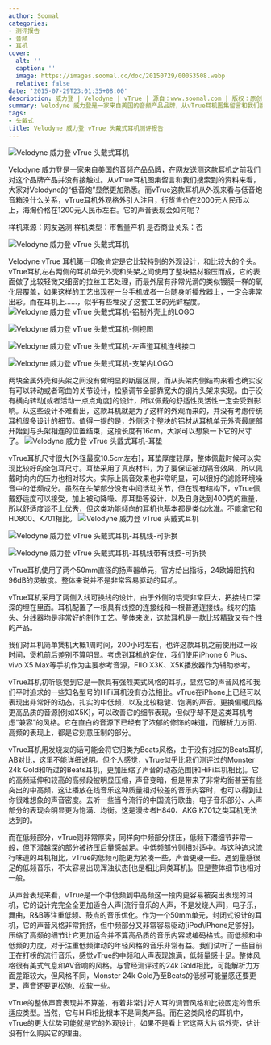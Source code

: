 ```yaml
---
author: Soomal
categories:
- 测评报告
- 音频
- 耳机
cover:
  alt: ''
  caption: ''
  image: https://images.soomal.cc/doc/20150729/00053508.webp
  relative: false
date: '2015-07-29T23:01:35+08:00'
description: 威力登 | Velodyne | vTrue | 源自：www.soomal.com | 版权：原创 |  平均/总评分：09.05/181
summary: Velodyne 威力登是一家来自美国的音频产品品牌，从vTrue耳机图集留言和我们搜索到的资料来看，大家对Velodyne的“低音炮”显然更加熟悉。vTrue这款耳机从外观来看与低音炮音箱没什么关系，但两块铝制外壳确实是它的最大卖点……
tags:
- 头戴式
title: Velodyne 威力登 vTrue 头戴式耳机测评报告
---
```


![Velodyne 威力登 vTrue 头戴式耳机](https://images.soomal.cc/doc/20150717/00053198.webp)



Velodyne 威力登是一家来自美国的音频产品品牌，在网友送测这款耳机之前我们对这个品牌产品并没有接触过。从vTrue耳机图集留言和我们搜索到的资料来看，大家对Velodyne的“低音炮”显然更加熟悉。而vTrue这款耳机从外观来看与低音炮音箱没什么关系，vTrue耳机外观格外引人注目，行货售价在2000元人民币以上，海淘价格在1200元人民币左右。它的声音表现会如何呢？

样机来源：网友送测
样机类型：市售量产机
是否商业关系：否

![Velodyne 威力登 vTrue 头戴式耳机](https://images.soomal.cc/doc/20150717/00053202.webp)




Velodyne vTrue 耳机第一印象肯定是它比较特别的外观设计，和比较大的个头。vTrue耳机左右两侧的耳机单元外壳和头架之间使用了整块铝材锻压而成，它的表面做了比较轻微又细密的拉丝工艺处理，而最外层有非常光滑的类似镀膜一样的氧化层覆盖，如果这样的工艺出现在一台手机或者一台随身听播放器上，一定会非常出彩。而在耳机上……，似乎有些埋没了这套工艺的光鲜程度。
![Velodyne 威力登 vTrue 头戴式耳机-铝制外壳上的LOGO](https://images.soomal.cc/doc/20150717/00053203_01.webp)




![Velodyne 威力登 vTrue 头戴式耳机-侧视图](https://images.soomal.cc/doc/20150717/00053207_01.webp)




![Velodyne 威力登 vTrue 头戴式耳机-左声道耳机连线接口](https://images.soomal.cc/doc/20150717/00053205_01.webp)




![Velodyne 威力登 vTrue 头戴式耳机-支架内LOGO](https://images.soomal.cc/doc/20150717/00053208_01.webp)




两块金属外壳和头架之间没有做明显的断层区隔，而从头架内侧结构来看也确实没有可以转动或者弯曲的关节设计，松紧调节全部靠宽大的钢片头架来实现。由于没有横向转动[或者活动一点点角度]的设计，所以佩戴的舒适性灵活性一定会受到影响。从这些设计不难看出，这款耳机就是为了这样的外观而来的，并没有考虑传统耳机很多设计的细节。值得一提的是，外侧这个整块的铝材从耳机单元外壳最底部开始到与头架相连的位置结束，这段长度有16cm，大家可以想象一下它的尺寸了。 
![Velodyne 威力登 vTrue 头戴式耳机-耳垫](https://images.soomal.cc/doc/20150717/00053212.webp)




vTrue耳机尺寸很大[外径最宽10.5cm左右]，耳垫厚度较厚，整体佩戴时候可以实现比较好的全包耳尺寸。耳垫采用了真皮材料，为了要保证被动隔音效果，所以佩戴时向内的压力也相对较大。实际上隔音效果也非常明显，可以很好的滤除环境噪音中的低频成分。虽然在头架部分没有中间活动关节，但在现有结构下，vTrue佩戴舒适度可以接受，加上被动降噪、厚耳垫等设计，以及自身达到400克的重量，所以舒适度谈不上优秀，但这类功能倾向的耳机也基本都是类似水准。不能拿它和HD800、K701相比。
![Velodyne 威力登 vTrue 头戴式耳机](https://images.soomal.cc/doc/20150717/00053215.webp)




![Velodyne 威力登 vTrue 头戴式耳机-耳机线-可拆换](https://images.soomal.cc/doc/20150717/00053213_01.webp)




![Velodyne 威力登 vTrue 头戴式耳机-耳机线带有线控-可拆换](https://images.soomal.cc/doc/20150717/00053217_01.webp)




vTrue耳机使用了两个50mm直径的扬声器单元，官方给出指标，24欧姆阻抗和96dB的灵敏度。整体来说并不是非常容易驱动的耳机。

vTrue耳机采用了两侧入线可换线的设计，由于外侧的铝壳非常巨大，把接线口深深的埋在里面。耳机配置了一根具有线控的连接线和一根普通连接线。线材的插头、分线器均是非常好的制作工艺。整体来说，这款耳机是一款比较精致又有个性的产品。

我们对耳机简单煲机大概1周时间，200小时左右，也许这款耳机之前使用过一段时间，煲机前后差别不算明显。考虑到耳机的定位，我们使用iPhone 6 Plus、vivo X5 Max等手机作为主要参考音源，FIIO X3K、X5K播放器作为辅助参考。

vTrue耳机初听感觉到它是一款具有强烈美式风格的耳机，显然它的声音风格和我们平时追求的一些知名型号的HiFi耳机没有办法相比。vTrue在iPhone上已经可以表现出非常好的动态，扎实的中低频，以及比较稳健、饱满的声音。更换偏暖风格更高品质的音源[例如X5K]，可以改善它的细节表现，但似乎却不是这类耳机考虑“兼容”的风格。它在直白的音源下已经有了浓郁的修饰的味道，而解析力方面、高频的表现上，都是它刻意压制的部分。

vTrue耳机用发烧友的话可能会将它归类为Beats风格，由于没有对应的Beats耳机AB对比，这里不能详细说明。但个人感觉，vTrue似乎比我们测评过的Monster 24k Gold和听过的Beats耳机，更加压缩了声音的动态范围[和HiFi耳机相比]。它的高频延伸和较高的高频段被明显压缩，声音变暗，但是带来了非常均衡甚至有些突出的中高频，这让播放在线音乐这种质量相对较差的音乐内容时，也可以得到让你很难想象的声音密度。去听一些当今流行的中国流行歌曲，电子音乐部分、人声部分的表现会明显更为饱满、均衡。这是漫步者H840、AKG K701之类耳机无法达到的。

而在低频部分，vTrue则非常厚实，同样向中频部分挤压，低频下潜细节非常一般，但下潜越深的部分被挤压后量感越足。中低频部分则相对适中。与这种追求流行味道的耳机相比，vTrue的低频可能更为紧凑一些，声音更硬一些。遇到量感很足的低频音乐，不太容易出现浑浊状态[也是相比同类耳机]。但是整体细节也相对一般。

从声音表现来看，vTrue是一个中低频到中高频这一段内更容易被突出表现的耳机，它的设计完完全全更加适合人声[流行音乐的人声，不是发烧人声]，电子乐，舞曲，R&B等注重低频、鼓点的音乐优化。作为一个50mm单元，封闭式设计的耳机，它的声音风格非常拥挤，但中频部分又非常容易驱动[iPod\iPhone足够好]。压缩了高频的细节让它更加适合并不算高品质的音乐内容或编码格式。而低频和中低频的力度，对于注重低频律动的年轻风格的音乐非常有益。我们试听了一些目前正在打榜的流行音乐，感觉vTrue的中频和人声表现饱满，低频量感十足。整体风格很有美式气息和AV音响的风格。与曾经测评过的24k Gold相比，可能解析力方面差距较大，但风格不同，Monster 24k Gold乃至Beats的低频可能量感还要更足，声音还要更松弛、松软一些。

vTrue的整体声音表现并不算差，有着非常讨好人耳的调音风格和比较固定的音乐适应类型。当然，它与HiFi相比根本不是同类产品。而在这类风格的耳机中，vTrue的更大优势可能就是它的外观设计，如果不是看上它这两大片铝外壳，估计没有什么购买它的理由。